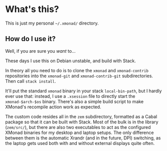 What's this?
============

This is just my personal `~/.xmonad/` directory.

How do I use it?
----------------

Well, if you are sure you *want* to...

These days I use this on Debian unstable, and build with Stack.

In theory all you need to do is to clone the `xmonad` and
`xmonad-contrib` repositories into the `xmonad-git` and
`xmonad-contrib-git` subdirectories. Then call `stack install`.

It'll put the standard `xmonad` binary in your stack `local-bin-path`,
but I hardly ever use that: instead, I use a `.xsession` file to
directly start the `xmonad-$arch-$os` binary. There's also a simple
build script to make XMonad's recompile action work as expected.

The custom code resides all in the `zem` subdirectory, formatted as a
Cabal package so that it can be built with Stack. Most of the bulk is
in the library (`zem/src/`), but there are also two executables to act
as the configured XMonad binaries for my desktop and laptop
setups. The only difference between them is the automatic Xrandr (and
in the future, DPI) switching, as the laptop gets used both with and
without external displays quite often.
